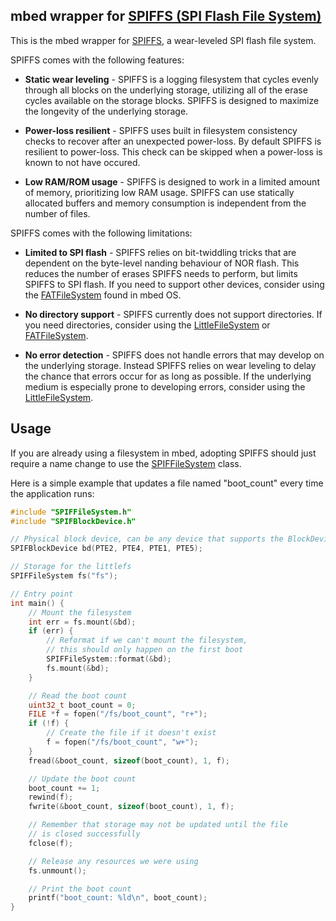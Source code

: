 ## mbed wrapper for [SPIFFS (SPI Flash File System)](https://github.com/pellepl/spiffs)

This is the mbed wrapper for [SPIFFS](https://github.com/pellepl/spiffs),
a wear-leveled SPI flash file system.

SPIFFS comes with the following features:

- **Static wear leveling** - SPIFFS is a logging filesystem that cycles
  evenly through all blocks on the underlying storage, utilizing all of the
  erase cycles available on the storage blocks. SPIFFS is designed to
  maximize the longevity of the underlying storage.

- **Power-loss resilient** - SPIFFS uses built in filesystem consistency
  checks to recover after an unexpected power-loss. By default SPIFFS is
  resilient to power-loss. This check can be skipped when a power-loss
  is known to not have occured.

- **Low RAM/ROM usage** - SPIFFS is designed to work in a limited amount
  of memory, prioritizing low RAM usage. SPIFFS can use statically allocated
  buffers and memory consumption is independent from the number of files.

SPIFFS comes with the following limitations:

- **Limited to SPI flash** - SPIFFS relies on bit-twiddling tricks that
  are dependent on the byte-level nanding behaviour of NOR flash. This
  reduces the number of erases SPIFFS needs to perform, but limits SPIFFS
  to SPI flash. If you need to support other devices, consider using the
  [FATFileSystem](https://github.com/ARMmbed/mbed-os/blob/mbed-os-5.5/features/filesystem/fat/FATFileSystem.h)
  found in mbed OS.

- **No directory support** - SPIFFS currently does not support directories.
  If you need directories, consider using the [LittleFileSystem](https://github.com/armmbed/mbed-littlefs) or [FATFileSystem](https://github.com/ARMmbed/mbed-os/blob/mbed-os-5.5/features/filesystem/fat/FATFileSystem.h).

- **No error detection** - SPIFFS does not handle errors that may develop on
  the underlying storage. Instead SPIFFS relies on wear leveling to delay
  the chance that errors occur for as long as possible. If the underlying
  medium is especially prone to developing errors, consider using the
  [LittleFileSystem](https://github.com/armmbed/mbed-littlefs).

## Usage

If you are already using a filesystem in mbed, adopting SPIFFS should
just require a name change to use the [SPIFFileSystem](SPIFFileSystem.h)
class.

Here is a simple example that updates a file named "boot_count" every time
the application runs:
``` c++
#include "SPIFFileSystem.h"
#include "SPIFBlockDevice.h"

// Physical block device, can be any device that supports the BlockDevice API
SPIFBlockDevice bd(PTE2, PTE4, PTE1, PTE5);

// Storage for the littlefs
SPIFFileSystem fs("fs");

// Entry point
int main() {
    // Mount the filesystem
    int err = fs.mount(&bd);
    if (err) {
        // Reformat if we can't mount the filesystem,
        // this should only happen on the first boot
        SPIFFileSystem::format(&bd);
        fs.mount(&bd);
    }

    // Read the boot count
    uint32_t boot_count = 0;
    FILE *f = fopen("/fs/boot_count", "r+");
    if (!f) {
        // Create the file if it doesn't exist
        f = fopen("/fs/boot_count", "w+");
    }
    fread(&boot_count, sizeof(boot_count), 1, f);

    // Update the boot count
    boot_count += 1;
    rewind(f);
    fwrite(&boot_count, sizeof(boot_count), 1, f);

    // Remember that storage may not be updated until the file
    // is closed successfully
    fclose(f);

    // Release any resources we were using
    fs.unmount();

    // Print the boot count
    printf("boot_count: %ld\n", boot_count);
}
```
